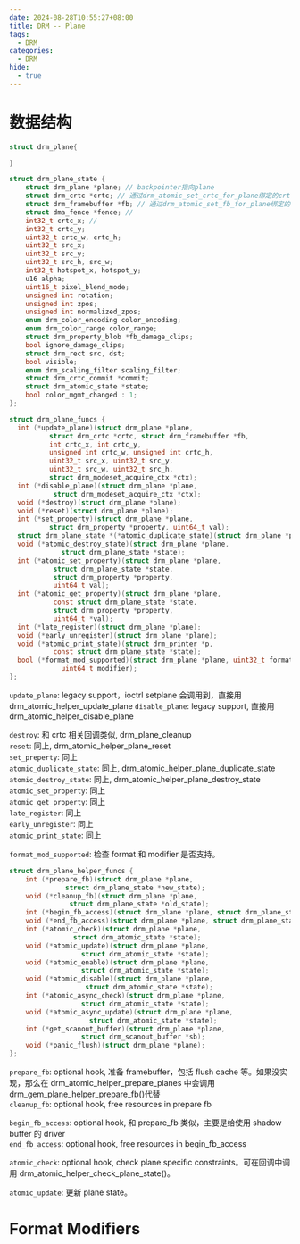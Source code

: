 ```yaml
---
date: 2024-08-28T10:55:27+08:00
title: DRM -- Plane
tags:
  - DRM
categories:
  - DRM
hide:
  - true
---
```


# 数据结构

```c
struct drm_plane{

}
```

```c
struct drm_plane_state {
    struct drm_plane *plane; // backpointer指向plane
    struct drm_crtc *crtc; // 通过drm_atomic_set_crtc_for_plane绑定的crtc
    struct drm_framebuffer *fb; // 通过drm_atomic_set_fb_for_plane绑定的fb
    struct dma_fence *fence; //
    int32_t crtc_x; //
    int32_t crtc_y;
    uint32_t crtc_w, crtc_h;
    uint32_t src_x;
    uint32_t src_y;
    uint32_t src_h, src_w;
    int32_t hotspot_x, hotspot_y;
    u16 alpha;
    uint16_t pixel_blend_mode;
    unsigned int rotation;
    unsigned int zpos;
    unsigned int normalized_zpos;
    enum drm_color_encoding color_encoding;
    enum drm_color_range color_range;
    struct drm_property_blob *fb_damage_clips;
    bool ignore_damage_clips;
    struct drm_rect src, dst;
    bool visible;
    enum drm_scaling_filter scaling_filter;
    struct drm_crtc_commit *commit;
    struct drm_atomic_state *state;
    bool color_mgmt_changed : 1;
};
```

```c
struct drm_plane_funcs {
  int (*update_plane)(struct drm_plane *plane,
          struct drm_crtc *crtc, struct drm_framebuffer *fb,
          int crtc_x, int crtc_y,
          unsigned int crtc_w, unsigned int crtc_h,
          uint32_t src_x, uint32_t src_y,
          uint32_t src_w, uint32_t src_h,
          struct drm_modeset_acquire_ctx *ctx);
  int (*disable_plane)(struct drm_plane *plane,
           struct drm_modeset_acquire_ctx *ctx);
  void (*destroy)(struct drm_plane *plane);
  void (*reset)(struct drm_plane *plane);
  int (*set_property)(struct drm_plane *plane,
          struct drm_property *property, uint64_t val);
  struct drm_plane_state *(*atomic_duplicate_state)(struct drm_plane *plane);
  void (*atomic_destroy_state)(struct drm_plane *plane,
             struct drm_plane_state *state);
  int (*atomic_set_property)(struct drm_plane *plane,
           struct drm_plane_state *state,
           struct drm_property *property,
           uint64_t val);
  int (*atomic_get_property)(struct drm_plane *plane,
           const struct drm_plane_state *state,
           struct drm_property *property,
           uint64_t *val);
  int (*late_register)(struct drm_plane *plane);
  void (*early_unregister)(struct drm_plane *plane);
  void (*atomic_print_state)(struct drm_printer *p,
           const struct drm_plane_state *state);
  bool (*format_mod_supported)(struct drm_plane *plane, uint32_t format,
             uint64_t modifier);
};

```

`update_plane`: legacy support，ioctrl setplane 会调用到，直接用 drm_atomic_helper_update_plane
`disable_plane`: legacy support, 直接用 drm_atomic_helper_disable_plane

`destroy`: 和 crtc 相关回调类似, drm_plane_cleanup  
`reset`: 同上, drm_atomic_helper_plane_reset  
`set_preperty`: 同上  
`atomic_duplicate_state`: 同上, drm_atomic_helper_plane_duplicate_state  
`atomic_destroy_state`: 同上, drm_atomic_helper_plane_destroy_state  
`atomic_set_property`: 同上  
`atomic_get_property`: 同上  
`late_register`: 同上  
`early_unregister`: 同上  
`atomic_print_state`: 同上

`format_mod_supported`: 检查 format 和 modifier 是否支持。

```c
struct drm_plane_helper_funcs {
	int (*prepare_fb)(struct drm_plane *plane,
			  struct drm_plane_state *new_state);
	void (*cleanup_fb)(struct drm_plane *plane,
			   struct drm_plane_state *old_state);
	int (*begin_fb_access)(struct drm_plane *plane, struct drm_plane_state *new_plane_state);
	void (*end_fb_access)(struct drm_plane *plane, struct drm_plane_state *new_plane_state);
	int (*atomic_check)(struct drm_plane *plane,
			    struct drm_atomic_state *state);
	void (*atomic_update)(struct drm_plane *plane,
			      struct drm_atomic_state *state);
	void (*atomic_enable)(struct drm_plane *plane,
			      struct drm_atomic_state *state);
	void (*atomic_disable)(struct drm_plane *plane,
			       struct drm_atomic_state *state);
	int (*atomic_async_check)(struct drm_plane *plane,
				  struct drm_atomic_state *state);
	void (*atomic_async_update)(struct drm_plane *plane,
				    struct drm_atomic_state *state);
	int (*get_scanout_buffer)(struct drm_plane *plane,
				  struct drm_scanout_buffer *sb);
	void (*panic_flush)(struct drm_plane *plane);
};
```

`prepare_fb`: optional hook, 准备 framebuffer，包括 flush cache 等。如果没实现，那么在 drm_atomic_helper_prepare_planes 中会调用 drm_gem_plane_helper_prepare_fb()代替  
`cleanup_fb`: optional hook, free resources in prepare fb

`begin_fb_access`: optional hook, 和 prepare_fb 类似，主要是给使用 shadow buffer 的 driver  
`end_fb_access`: optional hook, free resources in begin_fb_access

`atomic_check`: optional hook, check plane specific constraints。可在回调中调用 drm_atomic_helper_check_plane_state()。

`atomic_update`: 更新 plane state。

# Format Modifiers
